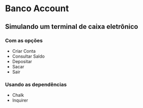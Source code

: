 # Banco Account
## Simulando um terminal de caixa eletrônico

### Com as opções
- Criar Conta
- Consultar Saldo
- Depositar
- Sacar
- Sair

### Usando as dependências
- Chalk
- Inquirer